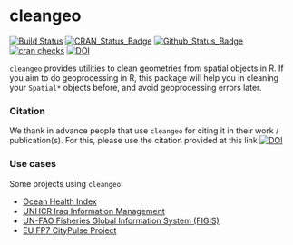 cleangeo
========

[![Build Status](https://travis-ci.org/eblondel/cleangeo.svg?branch=master)](https://travis-ci.org/eblondel/cleangeo)
[![CRAN_Status_Badge](http://www.r-pkg.org/badges/version/cleangeo)](https://cran.r-project.org/package=cleangeo)
[![Github_Status_Badge](https://img.shields.io/badge/Github-0.2--3-blue.svg)](https://github.com/eblondel/cleangeo)
[![cran checks](https://cranchecks.info/badges/worst/cleangeo)](https://cran.r-project.org/web/checks/check_results_cleangeo.html)
[![DOI](https://zenodo.org/badge/DOI/10.5281/zenodo.822775.svg)](https://doi.org/10.5281/zenodo.822775)

``cleangeo`` provides utilities to clean geometries from spatial objects in R. If you aim to do geoprocessing in R, this package will help you in cleaning your ``Spatial*`` objects before, and avoid geoprocessing errors later.

### Citation

We thank in advance people that use ``cleangeo`` for citing it in their work / publication(s). For this, please use the citation provided at this link [![DOI](https://zenodo.org/badge/DOI/10.5281/zenodo.822775.svg)](https://doi.org/10.5281/zenodo.822775)

### Use cases

Some projects using ``cleangeo``:

* [Ocean Health Index](https://github.com/OHI-Science)
* [UNHCR Iraq Information Management](https://github.com/unhcr-iraq)
* [UN-FAO Fisheries Global Information System (FIGIS)](https://github.com/openfigis)
* [EU FP7 CityPulse Project](https://github.com/CityPulse)
